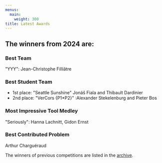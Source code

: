 ```yaml
---
menus: 
  main:
    weight: 300
title: Latest Awards	
---
```

## The winners from 2024 are:

### Best Team

"YYY": Jean-Christophe Filliâtre

### Best Student Team

* 1st place: "Seattle Sunshine" Jonáš Fiala and Thibault Dardinier
* 2nd place: "VerCors {P1*P2}" :Alexander Stekelenburg and Pieter Bos

### Most Impressive Tool Medley

"Seriously": Hanna Lachnitt, Gidon Ernst


### Best Contributed Problem
Arthur Charguéraud


The winners of previous competitions are listed in the
[archive](Archive.html).
